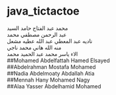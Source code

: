 # java_tictactoe
محمد عبد الفتاح حامد السيد    
عبد الرحمن مصطفي محمد    
ناديه عبد المعطي عبد الله عطيه مشعل  
منه الله هاني محمد ناجي   
الاء ياسر محمد عبد الحميد محمد   
##Mohamed Abdelfattah Hamed Elsayed  
##Abdelrahman Mostafa Mohamed  
##Nadia Abdelmoaty Abdallah Atia   
##Mennah Hany Mohamed Nagy  
##Alaa Yasser Abdelhamid Mohamed  
